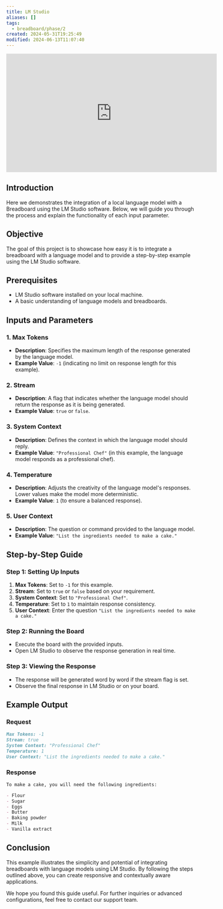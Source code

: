 ```yaml
---
title: LM Studio
aliases: []
tags:
  - breadboard/phase/2
created: 2024-05-31T19:25:49
modified: 2024-06-13T11:07:40
---
```


<iframe width="560" height="315" src="https://www.youtube.com/embed/0qr_Tk39zWg?rel=0" title="YouTube video player" frameborder="0" allow="accelerometer; autoplay; clipboard-write; encrypted-media; gyroscope; picture-in-picture; web-share" referrerpolicy="strict-origin-when-cross-origin" allowfullscreen></iframe>

## Introduction

Here we demonstrates the integration of a local language model with a Breadboard using the LM Studio software. Below, we will guide you through the process and explain the functionality of each input parameter.

## Objective

The goal of this project is to showcase how easy it is to integrate a breadboard with a language model and to provide a step-by-step example using the LM Studio software.

## Prerequisites

- LM Studio software installed on your local machine.
- A basic understanding of language models and breadboards.

## Inputs and Parameters

### 1. Max Tokens

- **Description**: Specifies the maximum length of the response generated by the language model.
- **Example Value**: `-1` (indicating no limit on response length for this example).

### 2. Stream

- **Description**: A flag that indicates whether the language model should return the response as it is being generated.
- **Example Value**: `true` or `false`.

### 3. System Context

- **Description**: Defines the context in which the language model should reply.
- **Example Value**: `"Professional Chef"` (in this example, the language model responds as a professional chef).

### 4. Temperature

- **Description**: Adjusts the creativity of the language model's responses. Lower values make the model more deterministic.
- **Example Value**: `1` (to ensure a balanced response).

### 5. User Context

- **Description**: The question or command provided to the language model.
- **Example Value**: `"List the ingredients needed to make a cake."`

## Step-by-Step Guide

### Step 1: Setting Up Inputs

1. **Max Tokens**: Set to `-1` for this example.
2. **Stream**: Set to `true` or `false` based on your requirement.
3. **System Context**: Set to `"Professional Chef"`.
4. **Temperature**: Set to `1` to maintain response consistency.
5. **User Context**: Enter the question `"List the ingredients needed to make a cake."`

### Step 2: Running the Board

- Execute the board with the provided inputs.
- Open LM Studio to observe the response generation in real time.

### Step 3: Viewing the Response

- The response will be generated word by word if the stream flag is set.
- Observe the final response in LM Studio or on your board.

## Example Output

### Request

```markdown
Max Tokens: -1
Stream: true
System Context: "Professional Chef"
Temperature: 1
User Context: "List the ingredients needed to make a cake."
```

### Response

```markdown
To make a cake, you will need the following ingredients:

- Flour
- Sugar
- Eggs
- Butter
- Baking powder
- Milk
- Vanilla extract
```

## Conclusion

This example illustrates the simplicity and potential of integrating breadboards with language models using LM Studio. By following the steps outlined above, you can create responsive and contextually aware applications.

We hope you found this guide useful. For further inquiries or advanced configurations, feel free to contact our support team.
